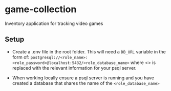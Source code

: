 # game-collection
Inventory application for tracking video games

## Setup
- Create a .env file in the root folder. This will need a `DB_URL` variable in the form of: `postgresql://<role_name>:<role_password>@localhost:5432/<role_database_name>`
where <> is replaced with the relevant information for your psql server.

- When working locally ensure a psql server is running and you have created a database that shares the name of the `<role_database_name>`